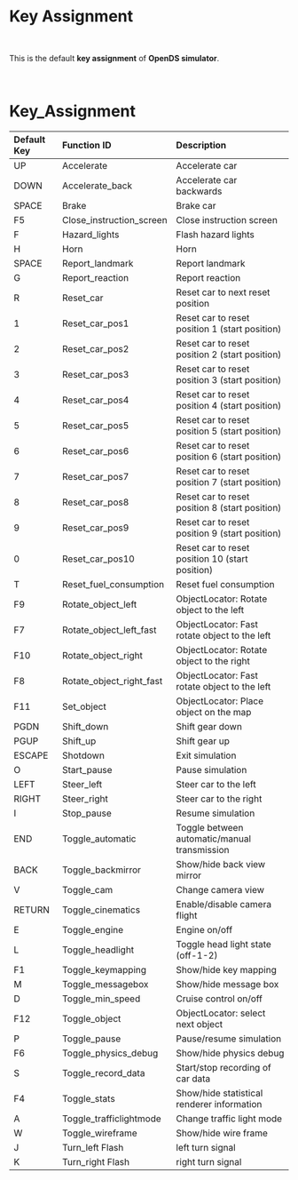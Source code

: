 # Key Assignment

<br>

This is the default **key assignment** of **OpenDS simulator**.

<br>

Key_Assignment
=====

Default Key	| Function ID	| Description
:- | :- | :-
UP |	Accelerate |	Accelerate car
DOWN |	Accelerate_back |	Accelerate car backwards
SPACE |	Brake	| Brake car
F5 |	Close_instruction_screen |	Close instruction screen
F |	Hazard_lights |	Flash hazard lights
H	| Horn |	Horn
SPACE	| Report_landmark	| Report landmark
G |	Report_reaction	| Report reaction
R	| Reset_car |	Reset car to next reset position
1 |	Reset_car_pos1	| Reset	car	to	reset position	1	(start position)
2	| Reset_car_pos2	|Reset	car	to	reset position	2	(start position)
3	| Reset_car_pos3	|Reset	car	to	reset position	3	(start position)
4	| Reset_car_pos4	|Reset	car	to	reset position	4	(start position)
5	| Reset_car_pos5	|Reset	car	to	reset position	5	(start position)
6 |	Reset_car_pos6	|Reset	car	to	reset position	6	(start position)
7 |	Reset_car_pos7	|Reset	car	to	reset position	7	(start position)
8 |	Reset_car_pos8	|Reset	car	to	reset position	8	(start position)
9 |	Reset_car_pos9	|Reset	car	to	reset position	9	(start position)
0	| Reset_car_pos10	|Reset	car	to	reset position	10 (start position)
T |	Reset_fuel_consumption	|Reset fuel consumption
F9 |	Rotate_object_left	|ObjectLocator:	Rotate object to the left
F7 |	Rotate_object_left_fast	|ObjectLocator:	Fast rotate object to the left
F10	|Rotate_object_right|	ObjectLocator:	Rotate object to the right
F8	|Rotate_object_right_fast|	ObjectLocator:	Fast rotate object to the left
F11	|Set_object |	ObjectLocator:	Place object on the map
PGDN|	Shift_down|	Shift gear down
PGUP|	Shift_up|	Shift gear up
ESCAPE|	Shotdown	|Exit simulation
O	|Start_pause|	Pause simulation
LEFT|	Steer_left	|Steer car to the left
RIGHT	|Steer_right|	Steer car to the right
I|	Stop_pause	|Resume simulation
END	|Toggle_automatic	|Toggle	between automatic/manual transmission
BACK|	Toggle_backmirror	|Show/hide	back	view mirror
V	|Toggle_cam|	Change camera view
RETURN|	Toggle_cinematics	|Enable/disable	camera flight
E|	Toggle_engine|	Engine on/off
L|	Toggle_headlight	|Toggle head light state (off-1-2)
F1|	Toggle_keymapping	|Show/hide key mapping
M	|Toggle_messagebox	|Show/hide	message box
D|	Toggle_min_speed	|Cruise control on/off
F12	|Toggle_object	|ObjectLocator:	select next object
P	|Toggle_pause	|Pause/resume simulation
F6|	Toggle_physics_debug|	Show/hide	physics debug
S|	Toggle_record_data|	Start/stop recording of car data
F4|	Toggle_stats	|Show/hide	statistical renderer information
A	|Toggle_trafficlightmode	|Change	traffic	light mode
W	|Toggle_wireframe	|Show/hide wire frame
J	|Turn_left	Flash |left turn signal
K	|Turn_right	Flash| right turn signal

<br>
